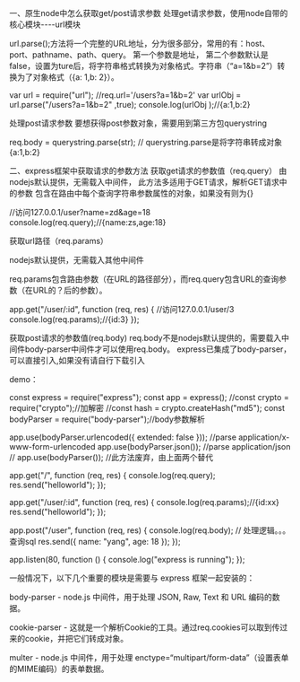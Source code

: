 一、原生node中怎么获取get/post请求参数
处理get请求参数，使用node自带的核心模块----url模块

url.parse();方法将一个完整的URL地址，分为很多部分，常用的有：host、port、pathname、path、query。
第一个参数是地址，
第二个参数默认是false，设置为ture后，将字符串格式转换为对象格式。字符串（“a=1&b=2”）转换为了对象格式（{a: 1,b: 2}）。

var url = require("url");
//req.url='/users?a=1&b=2'
var urlObj = url.parse("/users?a=1&b=2" ,true);
console.log(urlObj );//{a:1,b:2}

处理post请求参数
要想获得post参数对象，需要用到第三方包querystring

req.body = querystring.parse(str); // querystring.parse是将字符串转成对象{a:1,b:2}

二、express框架中获取请求的参数方法
获取get请求的参数值（req.query）
由nodejs默认提供，无需载入中间件，
此方法多适用于GET请求，解析GET请求中的参数
包含在路由中每个查询字符串参数属性的对象，如果没有则为{}

//访问127.0.0.1/user?name=zd&age=18
console.log(req.query);//{name:zs,age:18}

获取url路径（req.params）

nodejs默认提供，无需载入其他中间件

req.params包含路由参数（在URL的路径部分），而req.query包含URL的查询参数（在URL的？后的参数）。

app.get("/user/:id", function (req, res) {
	//访问127.0.0.1/user/3
  console.log(req.params);//{id:3}
});

获取post请求的参数值(req.body)
req.body不是nodejs默认提供的，需要载入中间件body-parser中间件才可以使用req.body。
express已集成了body-parser，可以直接引入,如果没有请自行下载引入

demo：

const express = require("express");
const app = express();
//const crypto = require("crypto");//加解密
//const hash = crypto.createHash("md5");
const bodyParser = require("body-parser");//body参数解析

app.use(bodyParser.urlencoded({ extended: false })); //parse application/x-www-form-urlencoded
app.use(bodyParser.json()); //parse application/json
// app.use(bodyParser()); //此方法废弃，由上面两个替代

app.get("/", function (req, res) {
  console.log(req.query);
  res.send("helloworld");
});

app.get("/user/:id", function (req, res) {
  console.log(req.params);//{id:xx}
  res.send("helloworld");
});

app.post("/user", function (req, res) {
  console.log(req.body);
  // 处理逻辑。。。查询sql
  res.send({ name: "yang", age: 18 });
});

app.listen(80, function () {
  console.log("express is running");
});

一般情况下，以下几个重要的模块是需要与 express 框架一起安装的：

body-parser - node.js 中间件，用于处理 JSON, Raw, Text 和 URL 编码的数据。

cookie-parser - 这就是一个解析Cookie的工具。通过req.cookies可以取到传过来的cookie，并把它们转成对象。

multer - node.js 中间件，用于处理 enctype=“multipart/form-data”（设置表单的MIME编码）的表单数据。
